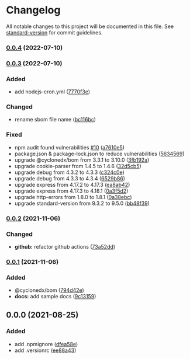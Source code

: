 # Changelog

All notable changes to this project will be documented in this file. See [standard-version](https://github.com/conventional-changelog/standard-version) for commit guidelines.

### [0.0.4](https://github.com/kannkyo/boilerplate-nodejs/compare/v0.0.3...v0.0.4) (2022-07-10)

### [0.0.3](https://github.com/kannkyo/boilerplate-nodejs/compare/v0.0.2...v0.0.3) (2022-07-10)


### Added

* add nodejs-cron.yml ([7770f3e](https://github.com/kannkyo/boilerplate-nodejs/commit/7770f3e7fb89bca4319477467c02b019a65d6cd0))


### Changed

* rename sbom file name ([bc116bc](https://github.com/kannkyo/boilerplate-nodejs/commit/bc116bc9ab084c83cee24b4d2173306438819dc6))


### Fixed

* npm audit found vulnerabilities [#10](https://github.com/kannkyo/boilerplate-nodejs/issues/10) ([a7610e5](https://github.com/kannkyo/boilerplate-nodejs/commit/a7610e5301f1bb83632879fb8390bfe7df6be270))
* package.json & package-lock.json to reduce vulnerabilities ([5634569](https://github.com/kannkyo/boilerplate-nodejs/commit/56345695826dd810412133cf17b84f87a586fd24))
* upgrade @cyclonedx/bom from 3.3.1 to 3.10.0 ([3fb192a](https://github.com/kannkyo/boilerplate-nodejs/commit/3fb192a95ad16465fa13bd42b9c9b7f71ad428df))
* upgrade cookie-parser from 1.4.5 to 1.4.6 ([32d5cb5](https://github.com/kannkyo/boilerplate-nodejs/commit/32d5cb5f4d141d03563b59e81f017d5d3ee31ce7))
* upgrade debug from 4.3.2 to 4.3.3 ([c324c0e](https://github.com/kannkyo/boilerplate-nodejs/commit/c324c0e4fef3b9a09d4634863c99c9b7e856e98e))
* upgrade debug from 4.3.3 to 4.3.4 ([6529b86](https://github.com/kannkyo/boilerplate-nodejs/commit/6529b8626fb06e7d4eceb5adf144fdb715e8db33))
* upgrade express from 4.17.2 to 4.17.3 ([ea8ab42](https://github.com/kannkyo/boilerplate-nodejs/commit/ea8ab42dc0c5df8fcc5808589412ff221934f366))
* upgrade express from 4.17.3 to 4.18.1 ([0a3f5d2](https://github.com/kannkyo/boilerplate-nodejs/commit/0a3f5d26fb0605a04e2498e790a7740cd37c3591))
* upgrade http-errors from 1.8.0 to 1.8.1 ([0a38ebc](https://github.com/kannkyo/boilerplate-nodejs/commit/0a38ebcb5d0d65cf3f02a090a5ca16397493fd67))
* upgrade standard-version from 9.3.2 to 9.5.0 ([bb48f39](https://github.com/kannkyo/boilerplate-nodejs/commit/bb48f39adedb93186a8bb73317568f92e7adab5d))

### [0.0.2](https://github.com/kannkyo/boilerplate-nodejs/compare/v0.0.1...v0.0.2) (2021-11-06)


### Changed

* **github:** refactor github actions ([73a52dd](https://github.com/kannkyo/boilerplate-nodejs/commit/73a52ddcd6f2db28d8a3a67c651ccfe4485a1003))

### [0.0.1](https://github.com/kannkyo/boilerplate-nodejs/compare/v0.0.0...v0.0.1) (2021-11-06)


### Added

* @cyclonedx/bom ([794d42e](https://github.com/kannkyo/boilerplate-nodejs/commit/794d42eb83f10dbb0d5756c9c57443c463b4d6e7))
* **docs:** add sample docs ([9c13159](https://github.com/kannkyo/boilerplate-nodejs/commit/9c13159337dadc7efa24fc137c3934fe82e4ba2f))

## 0.0.0 (2021-08-25)


### Added

* add .npmignore ([dfea58e](https://github.com/kannkyo/boilerplate-nodejs/commit/dfea58e8fdd1bb2131c407b1849df859363daa45))
* add .versionrc ([ee88a43](https://github.com/kannkyo/boilerplate-nodejs/commit/ee88a4343bc7edc6bd1814236a39e08ca1c06e86))
